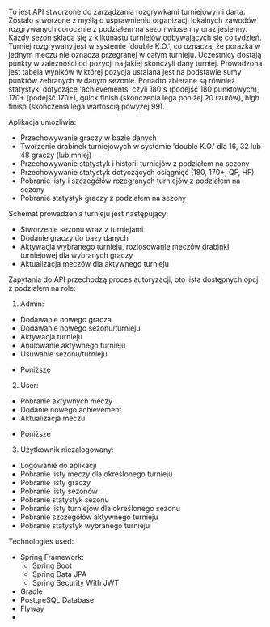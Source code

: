 To jest API stworzone do zarządzania rozgrywkami turniejowymi darta. 
Zostało stworzone z myślą o usprawnieniu organizacji lokalnych zawodów rozgrywanych corocznie z podziałem na sezon wiosenny oraz jesienny. 
Każdy sezon składa się z kilkunastu turniejów odbywających się co tydzień. Turniej rozgrywany jest w systemie 'double K.O.', co oznacza, że porażka w jednym meczu nie oznacza przegranej w całym turnieju.
Uczestnicy dostają punkty w zależności od pozycji na jakiej skończyli dany turniej. Prowadzona jest tabela wyników w której pozycja ustalana jest na podstawie sumy punktów zebranych w danym sezonie.
Ponadto zbierane są również statystyki dotyczące 'achievements' czyli 180's (podejść 180 punktowych), 170+ (podejść 170+), quick finish (skończenia lega poniżej 20 rzutów), high finish (skończenia lega wartością powyżej 99).

Aplikacja umożliwia:
- Przechowywanie graczy w bazie danych
- Tworzenie drabinek turniejowych w systemie 'double K.O.' dla 16, 32 lub 48 graczy (lub mniej)
- Przechowywanie statystyk i historii turniejów z podziałem na sezony
- Przechowywanie statystyk dotyczących osiągnięć (180, 170+, QF, HF)
- Pobranie listy i szczegółów rozegranych turniejów z podziałem na sezony
- Pobranie statystyk graczy z podziałem na sezony

Schemat prowadzenia turnieju jest następujący:
- Stworzenie sezonu wraz z turniejami
- Dodanie graczy do bazy danych
- Aktywacja wybranego turnieju, rozlosowanie meczów drabinki turniejowej dla wybranych graczy
- Aktualizacja meczów dla aktywnego turnieju

Zapytania do API przechodzą proces autoryzacji, oto lista dostępnych opcji z podziałem na role:
1. Admin:
  - Dodawanie nowego gracza
  - Dodawanie nowego sezonu/turnieju
  - Aktywacja turnieju
  - Anulowanie aktywnego turnieju
  - Usuwanie sezonu/turnieju
  + Poniższe
2. User:
  - Pobranie aktywnych meczy
  - Dodanie nowego achievement
  - Aktualizacja meczu
  + Poniższe
3. Użytkownik niezalogowany:
  - Logowanie do aplikacji
  - Pobranie listy meczy dla określonego turnieju
  - Pobranie listy graczy
  - Pobranie listy sezonów
  - Pobranie statystyk sezonu
  - Pobranie listy turniejów dla określonego sezonu
  - Pobranie szczegółów aktywnego turnieju
  - Pobranie statystyk wybranego turnieju

Technologies used:
- Spring Framework:
  - Spring Boot
  - Spring Data JPA
  - Spring Security With JWT
- Gradle
- PostgreSQL Database
- Flyway
- 

  
